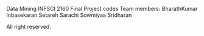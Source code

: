 Data Mining INFSCI 2160 Final Project codes
Team members:
BharathKumar Inbasekaran
Setareh Sarachi
Sowmiyaa Sridharan

All right reserved. 